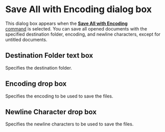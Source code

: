# Save All with Encoding dialog box

This dialog box appears when the
[**Save All with Encoding** \
command](../../cmd/file/file_save_all_as) is selected. You can save all opened documents with the specified
destination folder, encoding, and newline characters, except for untitled documents.

## Destination Folder text box

Specifies the destination folder.

## Encoding drop box

Specifies the encoding to be used to save the files.

## Newline Character drop box

Specifies the newline characters to be used to save the files.

